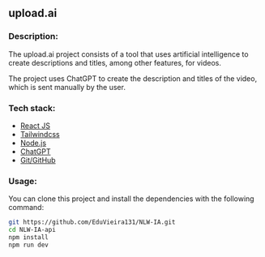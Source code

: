 ## upload.ai

### Description:

The upload.ai project consists of a tool that uses artificial intelligence to create descriptions and titles, among other features, for videos.

The project uses ChatGPT to create the description and titles of the video, which is sent manually by the user.

### Tech stack:

- [React JS](https://react.dev)
- [Tailwindcss](https://tailwindcss.com)
- [Node.js](https://nodejs.org/en)
- [ChatGPT](https://openai.com/chatgpt)
- [Git/GitHub](https://git-scm.com)

### Usage:

You can clone this project and install the dependencies with the following command:

```sh
git https://github.com/EduVieira131/NLW-IA.git
cd NLW-IA-api
npm install
npm run dev
```
